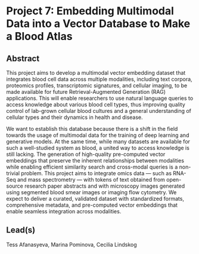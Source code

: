 # Project 7: Embedding Multimodal Data into a Vector Database to Make a Blood Atlas

## Abstract

This project aims to develop a multimodal vector embedding dataset that integrates blood cell data across multiple modalities, including text corpora, proteomics profiles, transcriptomic signatures, and cellular imaging, to be made available for future Retrieval-Augmented Generation (RAG) applications. This will enable researchers to use natural language queries to access knowledge about various blood cell types, thus improving quality control of lab-grown cellular blood cultures and a general understanding of cellular types and their dynamics in health and disease. 

We want to establish this database because there is a shift in the field towards the usage of multimodal data for the training of deep learning and generative models. At the same time, while many datasets are available for such a well-studied system as blood, a united way to access knowledge is still lacking. The generation of high-quality pre-computed vector embeddings that preserve the inherent relationships between modalities while enabling efficient similarity search and cross-modal queries is a non-trivial problem. This project aims to integrate omics data — such as RNA-Seq and mass spectrometry — with tokens of text obtained from open-source research paper abstracts and with microscopy images generated using segmented blood smear images or imaging flow cytometry. We expect to deliver a curated, validated dataset with standardized formats, comprehensive metadata, and pre-computed vector embeddings that enable seamless integration across modalities.

## Lead(s)

Tess Afanasyeva, Marina Pominova, Cecilia Lindskog

